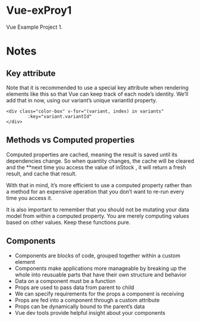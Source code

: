 # Vue-exProy1
Vue Example Project 1.

# Notes

## Key attribute

Note that it is recommended to use a special key attribute when rendering elements like this so that Vue can keep track of each node’s identity. We’ll add that in now, using our variant’s unique variantId property.

    <div class="color-box" v-for="(variant, index) in variants" 
            :key="variant.variantId"
    </div>

## Methods vs Computed properties

Computed properties are cached, meaning the result is saved until its dependencies change. So when quantity changes, the cache will be cleared and the **next time you access the value of inStock , it will return a fresh result, and cache that result.

With that in mind, it’s more efficient to use a computed property rather than a method for an expensive operation that you don’t want to re-run every time you access it.

It is also important to remember that you should not be mutating your data model from within a computed property. You are merely computing values based on other values. Keep these functions pure.

## Components

* Components are blocks of code, grouped together within a custom element
* Components make applications more manageable by breaking up the whole into reusuable parts that have their own structure and behavior
* Data on a component must be a function
* Props are used to pass data from parent to child
* We can specify requirements for the props a component is receiving
* Props are fed into a component through a custom attribute
* Props can be dynamically bound to the parent’s data
* Vue dev tools provide helpful insight about your components
